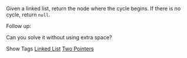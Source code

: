 Given a linked list, return the node where the cycle begins. If there is no cycle, return `null`.

Follow up:  
 Can you solve it without using extra space?

Show Tags
 [Linked List](/tag/linked-list/) [Two Pointers](/tag/two-pointers/)
